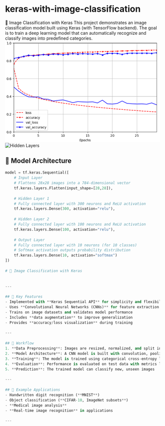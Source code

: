 # keras-with-image-classification
📌 Image Classification with Keras  This project demonstrates an image classification model built using Keras (with TensorFlow backend). The goal is to train a deep learning model that can automatically recognize and classify images into predefined categories.
![Model Accuracy Graph](screen.png)
![Hidden Layers](layer.pnmg)
## 🔹 Model Architecture

```python
model = tf.keras.Sequential([
    # Input Layer
    # Flattens 28x28 images into a 784-dimensional vector
    tf.keras.layers.Flatten(input_shape=[28,28]),

    # Hidden Layer 1
    # Fully connected layer with 300 neurons and ReLU activation
    tf.keras.layers.Dense(300, activation="relu"),

    # Hidden Layer 2
    # Fully connected layer with 100 neurons and ReLU activation
    tf.keras.layers.Dense(100, activation="relu"),

    # Output Layer
    # Fully connected layer with 10 neurons (for 10 classes)
    # Softmax activation outputs probability distribution
    tf.keras.layers.Dense(10, activation="softmax")
])

# 📌 Image Classification with Keras


---

## 🔹 Key Features
- Implemented with **Keras Sequential API** for simplicity and flexibility  
- Uses **Convolutional Neural Networks (CNNs)** for feature extraction  
- Trains on image datasets and validates model performance  
- Includes **data augmentation** to improve generalization  
- Provides **accuracy/loss visualization** during training  

---

## 🔹 Workflow
1. **Data Preprocessing**: Images are resized, normalized, and split into training and validation sets  
2. **Model Architecture**: A CNN model is built with convolution, pooling, dropout, and dense layers  
3. **Training**: The model is trained using categorical cross-entropy loss and an optimizer like Adam  
4. **Evaluation**: Performance is evaluated on test data with metrics like accuracy  
5. **Prediction**: The trained model can classify new, unseen images  

---

## 🔹 Example Applications
- Handwritten digit recognition (**MNIST**)  
- Object classification (**CIFAR-10, ImageNet subsets**)  
- **Medical image analysis**  
- **Real-time image recognition** in applications  

---
